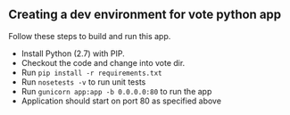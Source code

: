 ## Creating a dev environment for vote python app

Follow these steps to build and run this app.

  * Install Python (2.7) with PIP.
  * Checkout the code and change into vote dir.
  * Run `pip install -r requirements.txt`
  * Run `nosetests -v` to run unit tests
  * Run `gunicorn app:app -b 0.0.0.0:80` to run the app
  * Application should start on port 80 as specified above
